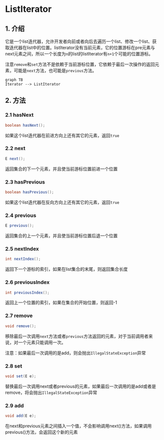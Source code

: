 # ListIterator<E>

## 1. 介绍

它是一个list迭代器，允许开发者向前或者向后去遍历一个list、修改一个list、获取迭代器在list中的位置。listIterator没有当前元素，它的位置游标在pre元素与next元素之间，所以一个长度为`n`的list的listIterator有`n+1`个可能的位置游标。

注意`remove`和`set`方法不是依赖于当前游标位置，它依赖于最后一次操作的返回元素，可能是`next`方法，也可能是`previous`方法。

```mermaid
graph TB
Iterator --> ListIterator
```

## 2. 方法

### 2.1 hasNext

```java
boolean hasNext();
```

如果这个list迭代器在前进方向上还有其它的元素，返回`true`

### 2.2 next

```java
E next();
```

返回集合的下一个元素，并且使当前游标位置前进一个位置

### 2.3 hasPrevious

```java
boolean hasPrevious();
```

如果这个list迭代器在反向方向上还有其它的元素，返回`true`

### 2.4 previous

```java
E previous();
```

返回集合的上一个元素，并且使当前游标位置后退一个位置

### 2.5 nextIndex

```java
int nextIndex();
```

返回下一个游标的索引，如果在list集合的末尾，则返回集合长度

### 2.6 previousIndex

```java
int previousIndex();
```

返回上一个位置的索引，如果在集合的开始位置，则返回-1

### 2.7 remove

```java
void remove();
```

移除最后一次调用`next`方法或者`previous`方法返回的元素，对于当前调用者来说，对一个元素只能调用一次。

注意：如果最后一次调用的是add，则会抛出`IllegalStateException`异常

### 2.8 set

```java
void set(E e);
```

替换最后一次调用next或者previous的元素，如果最后一次调用的是add或者是remove，将会抛出`IllegalStateException`异常

### 2.9 add

```java
void add(E e);
```

在next和previous元素之间插入一个值，不会影响调用next()方法，如果调用previous()方法，会返回这个新的元素